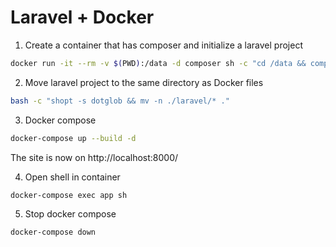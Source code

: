 # Laravel + Docker

1. Create a container that has composer and initialize a laravel project

```bash
docker run -it --rm -v $(PWD):/data -d composer sh -c "cd /data && composer create-project --prefer-dist laravel/laravel laravel"
```

2. Move laravel project to the same directory as Docker files

```bash
bash -c "shopt -s dotglob && mv -n ./laravel/* ."
```

3. Docker compose

```bash
docker-compose up --build -d
```

The site is now on http://localhost:8000/

4. Open shell in container

```bash
docker-compose exec app sh
```

5. Stop docker compose

```bash
docker-compose down
```
